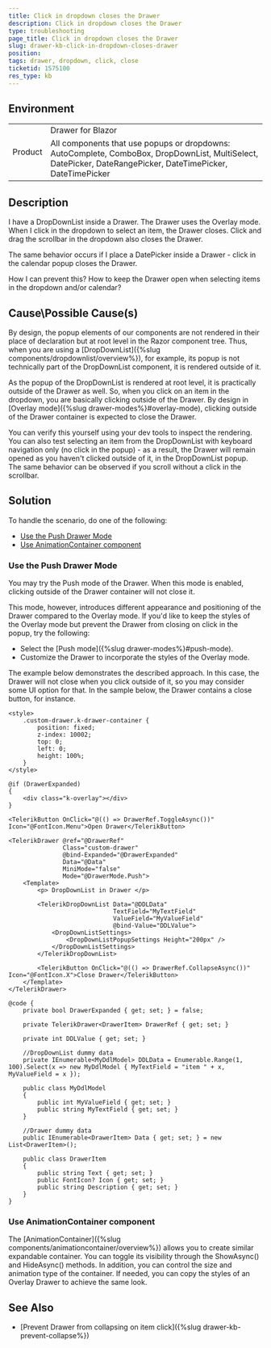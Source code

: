 ```yaml
---
title: Click in dropdown closes the Drawer
description: Click in dropdown closes the Drawer
type: troubleshooting
page_title: Click in dropdown closes the Drawer
slug: drawer-kb-click-in-dropdown-closes-drawer
position: 
tags: drawer, dropdown, click, close
ticketid: 1575100
res_type: kb
---
```


## Environment

<table>
    <tr>
        <td rowspan = 3>Product</td>
        <td>Drawer for Blazor</td>
    </tr>
    <tr>
        <td>All components that use popups or dropdowns: <br/>
        AutoComplete, ComboBox, DropDownList, MultiSelect, DatePicker, DateRangePicker, DateTimePicker, DateTimePicker</td>
    </tr>
</table>


## Description

I have a DropDownList inside a Drawer. The Drawer uses the Overlay mode. When I click in the dropdown to select an item, the Drawer closes. Click and drag the scrollbar in the dropdown also closes the Drawer.

The same behavior occurs if I place a DatePicker inside a Drawer - click in the calendar popup closes the Drawer.

How I can prevent this? How to keep the Drawer open when selecting items in the dropdown and/or calendar?

## Cause\Possible Cause(s)

By design, the popup elements of our components are not rendered in their place of declaration but at root level in the Razor component tree. Thus, when you are using a [DropDownList]({%slug components/dropdownlist/overview%}), for example, its popup is not technically part of the DropDownList component, it is rendered outside of it.

As the popup of the DropDownList is rendered at root level, it is practically outside of the Drawer as well. So, when you click on an item in the dropdown, you are basically clicking outside of the Drawer. By design in [Overlay mode]({%slug drawer-modes%}#overlay-mode), clicking outside of the Drawer container is expected to close the Drawer.

You can verify this yourself using your dev tools to inspect the rendering. You can also test selecting an item from the DropDownList with keyboard navigation only (no click in the popup) - as a result, the Drawer will remain opened as you haven't clicked outside of it, in the DropDownList popup. The same behavior can be observed if you scroll without a click in the scrollbar.

## Solution

To handle the scenario, do one of the following:

* [Use the Push Drawer Mode](#use-the-push-drawer-mode)
* [Use AnimationContainer component](#use-animationcontainer-component)

### Use the Push Drawer Mode 

You may try the Push mode of the Drawer. When this mode is enabled, clicking outside of the Drawer container will not close it. 

This mode, however, introduces different appearance and positioning of the Drawer compared to the Overlay mode. If you'd like to keep the styles of the Overlay mode but prevent the Drawer from closing on click in the popup, try the following:

* Select the [Push mode]({%slug drawer-modes%}#push-mode).
* Customize the Drawer to incorporate the styles of the Overlay mode.

The example below demonstrates the described approach. In this case, the Drawer will not close when you click outside of it, so you may consider some UI option for that. In the sample below, the Drawer contains a close button, for instance.

````CSHTML
<style>
    .custom-drawer.k-drawer-container {
        position: fixed;
        z-index: 10002;
        top: 0;
        left: 0;
        height: 100%;
    }
</style>

@if (DrawerExpanded)
{
    <div class="k-overlay"></div>
}

<TelerikButton OnClick="@(() => DrawerRef.ToggleAsync())" Icon="@FontIcon.Menu">Open Drawer</TelerikButton>

<TelerikDrawer @ref="@DrawerRef"
               Class="custom-drawer"
               @bind-Expanded="@DrawerExpanded"
               Data="@Data"
               MiniMode="false"
               Mode="@DrawerMode.Push">
    <Template>
        <p> DropDownList in Drawer </p>

        <TelerikDropDownList Data="@DDLData"
                             TextField="MyTextField"
                             ValueField="MyValueField"
                             @bind-Value="DDLValue">
            <DropDownListSettings>
                <DropDownListPopupSettings Height="200px" />
            </DropDownListSettings>
        </TelerikDropDownList>

        <TelerikButton OnClick="@(() => DrawerRef.CollapseAsync())" Icon="@FontIcon.X">Close Drawer</TelerikButton>
    </Template>
</TelerikDrawer>

@code {
    private bool DrawerExpanded { get; set; } = false;

    private TelerikDrawer<DrawerItem> DrawerRef { get; set; }

    private int DDLValue { get; set; }

    //DropDownList dummy data
    private IEnumerable<MyDdlModel> DDLData = Enumerable.Range(1, 100).Select(x => new MyDdlModel { MyTextField = "item " + x, MyValueField = x });

    public class MyDdlModel
    {
        public int MyValueField { get; set; }
        public string MyTextField { get; set; }
    }

    //Drawer dummy data
    public IEnumerable<DrawerItem> Data { get; set; } = new List<DrawerItem>();

    public class DrawerItem
    {
        public string Text { get; set; }
        public FontIcon? Icon { get; set; }
        public string Description { get; set; }
    }
}
````

### Use AnimationContainer component 

The [AnimationContainer]({%slug components/animationcontainer/overview%}) allows you to create similar expandable container. You can toggle its visibility through the ShowAsync() and HideAsync() methods. In addition, you can control the size and animation type of the container. If needed, you can copy the styles of an Overlay Drawer to achieve the same look. 

## See Also

* [Prevent Drawer from collapsing on item click]({%slug drawer-kb-prevent-collapse%})
